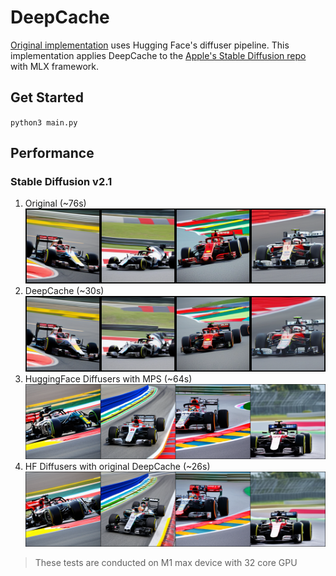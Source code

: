 # DeepCache

[Original implementation](https://github.com/horseee/DeepCache/tree/master) uses Hugging Face's diffuser pipeline. This implementation applies DeepCache to the [Apple's Stable Diffusion repo](https://github.com/ml-explore/mlx-examples/tree/main/stable_diffusion) with MLX framework.

## Get Started
`python3 main.py`

## Performance
### Stable Diffusion v2.1
1. Original (~76s)
   ![original](./out.png)
2. DeepCache (~30s)
   ![deepcache](./deepcache_out.png)
3. HuggingFace Diffusers with MPS (~64s)
   ![deepcache](./hf_out.png)
4. HF Diffusers with original DeepCache (~26s)
   ![deepcache](./hf_deepcache.png)
> These tests are conducted on M1 max device with 32 core GPU